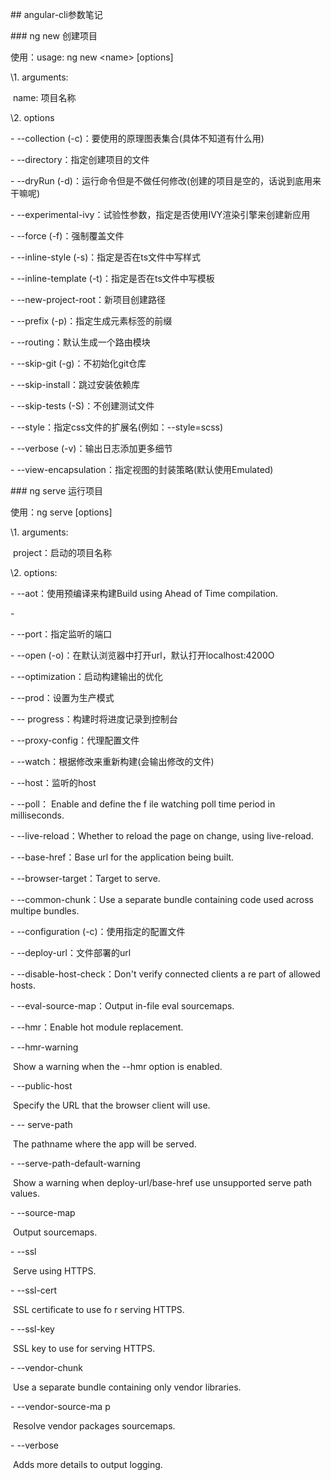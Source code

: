 \##  angular-cli参数笔记

\### ng new 创建项目

使用：usage: ng new \<name> [options]

\1. arguments:

​     name: 项目名称

\2. options

   \- --collection (-c)：要使用的原理图表集合(具体不知道有什么用)

   \- --directory：指定创建项目的文件

   \- --dryRun (-d)：运行命令但是不做任何修改(创建的项目是空的，话说到底用来干嘛呢)

   \-  --experimental-ivy：试验性参数，指定是否使用IVY渲染引擎来创建新应用

   \- --force (-f)：强制覆盖文件

   \-   --inline-style (-s)：指定是否在ts文件中写样式

   \- --inline-template (-t)：指定是否在ts文件中写模板

   \- --new-project-root：新项目创建路径

   \- --prefix (-p)：指定生成元素标签的前缀

   \- --routing：默认生成一个路由模块 

   \- --skip-git (-g)：不初始化git仓库 

   \- --skip-install：跳过安装依赖库

   \- --skip-tests (-S)：不创建测试文件

   \- --style：指定css文件的扩展名(例如：--style=scss) 

   \-   --verbose (-v)：输出日志添加更多细节

   \- --view-encapsulation：指定视图的封装策略(默认使用Emulated)

\### ng serve 运行项目

使用：ng serve <project> [options]

\1. arguments:

​     project：启动的项目名称

\2. options:

   \- --aot：使用预编译来构建Build using Ahead of Time compilation.

   \- 

   \- --port：指定监听的端口

   \- --open (-o)：在默认浏览器中打开url，默认打开localhost:4200O

   \- --optimization：启动构建输出的优化

   \- --prod：设置为生产模式

   \- -- progress：构建时将进度记录到控制台

   \- --proxy-config：代理配置文件

   \- --watch：根据修改来重新构建(会输出修改的文件)

   \- --host：监听的host

   \- --poll： Enable and define the f ile watching poll time period in milliseconds.

   \- --live-reload：Whether to reload the page on change, using live-reload.

   \- --base-href：Base url for the application being built.

   \- --browser-target：Target to serve.

   \- --common-chunk：Use a separate bundle containing code used across multipe bundles.

   \- --configuration (-c)：使用指定的配置文件

   \- --deploy-url：文件部署的url

   \- --disable-host-check：Don't verify connected clients a re part of allowed hosts.

   \- --eval-source-map：Output in-file eval sourcemaps.

   \- --hmr：Enable hot module replacement.

   \- --hmr-warning

​         Show a warning when the --hmr option is enabled.

   \- --public-host

​         Specify the URL that the browser client will use.

   \- -- serve-path

​          The pathname where the app will be served.

   \- --serve-path-default-warning

​         Show a warning when deploy-url/base-href use unsupported serve path values.

   \- --source-map

​         Output sourcemaps.

   \- --ssl

​         Serve using HTTPS.

   \- --ssl-cert

​         SSL certificate to use fo r serving HTTPS.

   \- --ssl-key

​         SSL key to use for serving HTTPS.

   \- --vendor-chunk

​         Use a separate bundle containing only vendor libraries.

   \- --vendor-source-ma p

​         Resolve vendor packages sourcemaps.

   \- --verbose

​         Adds more details to output logging.